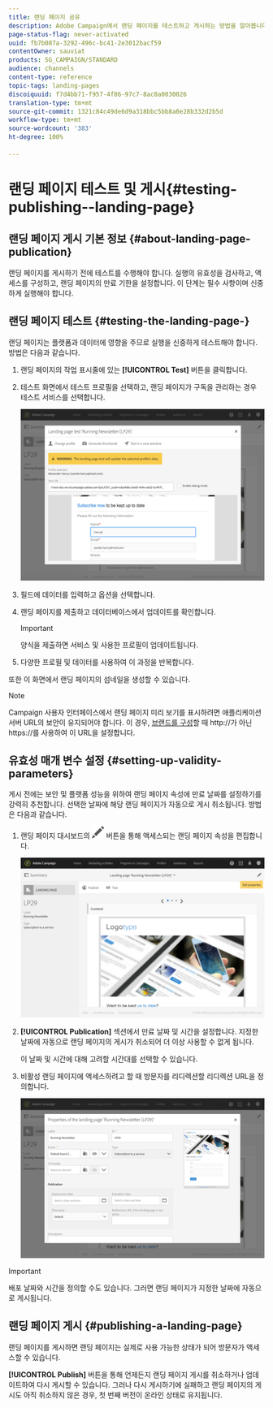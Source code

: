 ```yaml
---
title: 랜딩 페이지 공유
description: Adobe Campaign에서 랜딩 페이지를 테스트하고 게시하는 방법을 알아봅니다.
page-status-flag: never-activated
uuid: fb7b087a-3292-496c-bc41-2e3012bacf59
contentOwner: sauviat
products: SG_CAMPAIGN/STANDARD
audience: channels
content-type: reference
topic-tags: landing-pages
discoiquuid: f7d4bb71-f957-4f86-97c7-8ac0a0030026
translation-type: tm+mt
source-git-commit: 1321c84c49de6d9a318bbc5bb8a0e28b332d2b5d
workflow-type: tm+mt
source-wordcount: '383'
ht-degree: 100%

---
```



# 랜딩 페이지 테스트 및 게시{#testing-publishing--landing-page}

## 랜딩 페이지 게시 기본 정보 {#about-landing-page-publication}

랜딩 페이지를 게시하기 전에 테스트를 수행해야 합니다. 실행의 유효성을 검사하고, 액세스를 구성하고, 랜딩 페이지의 만료 기한을 설정합니다. 이 단계는 필수 사항이며 신중하게 실행해야 합니다.

## 랜딩 페이지 테스트 {#testing-the-landing-page-}

랜딩 페이지는 플랫폼과 데이터에 영향을 주므로 실행을 신중하게 테스트해야 합니다. 방법은 다음과 같습니다.

1. 랜딩 페이지의 작업 표시줄에 있는 **[!UICONTROL Test]** 버튼을 클릭합니다.
1. 테스트 화면에서 테스트 프로필을 선택하고, 랜딩 페이지가 구독을 관리하는 경우 테스트 서비스를 선택합니다.

   ![](assets/lp_test_2.png)

1. 필드에 데이터를 입력하고 옵션을 선택합니다.
1. 랜딩 페이지를 제출하고 데이터베이스에서 업데이트를 확인합니다.

   >[!IMPORTANT]
   >
   >양식을 제출하면 서비스 및 사용한 프로필이 업데이트됩니다.

1. 다양한 프로필 및 데이터를 사용하여 이 과정을 반복합니다.

또한 이 화면에서 랜딩 페이지의 섬네일을 생성할 수 있습니다.

>[!NOTE]
>
>Campaign 사용자 인터페이스에서 랜딩 페이지 미리 보기를 표시하려면 애플리케이션 서버 URL의 보안이 유지되어야 합니다. 이 경우, [브랜드를 구성](../../administration/using/branding.md#configuring-and-using-brands)할 때 http://가 아닌 https://를 사용하여 이 URL을 설정합니다.

## 유효성 매개 변수 설정 {#setting-up-validity-parameters}

게시 전에는 보안 및 플랫폼 성능을 위하여 랜딩 페이지 속성에 만료 날짜를 설정하기를 강력히 추천합니다. 선택한 날짜에 해당 랜딩 페이지가 자동으로 게시 취소됩니다. 방법은 다음과 같습니다.

1. 랜딩 페이지 대시보드의 ![](assets/edit_darkgrey-24px.png) 버튼을 통해 액세스되는 랜딩 페이지 속성을 편집합니다.

   ![](assets/lp_edit_properties_button.png)

1. **[!UICONTROL Publication]** 섹션에서 만료 날짜 및 시간을 설정합니다. 지정한 날짜에 자동으로 랜딩 페이지의 게시가 취소되어 더 이상 사용할 수 없게 됩니다.

   이 날짜 및 시간에 대해 고려할 시간대를 선택할 수 있습니다.

1. 비활성 랜딩 페이지에 액세스하려고 할 때 방문자를 리디렉션할 리디렉션 URL을 정의합니다.

   ![](assets/lp_settings_general.png)

>[!IMPORTANT]
>
>배포 날짜와 시간을 정의할 수도 있습니다. 그러면 랜딩 페이지가 지정한 날짜에 자동으로 게시됩니다.

## 랜딩 페이지 게시 {#publishing-a-landing-page}

랜딩 페이지를 게시하면 랜딩 페이지는 실제로 사용 가능한 상태가 되어 방문자가 액세스할 수 있습니다.

**[!UICONTROL Publish]** 버튼을 통해 언제든지 랜딩 페이지 게시를 취소하거나 업데이트하여 다시 게시할 수 있습니다. 그러나 다시 게시하기에 실패하고 랜딩 페이지의 게시도 아직 취소하지 않은 경우, 첫 번째 버전이 온라인 상태로 유지됩니다.
